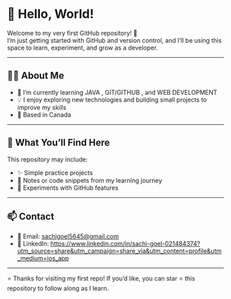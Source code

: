 # 👋 Hello, World!

Welcome to my very first GitHub repository! 🎉  
I’m just getting started with GitHub and version control, and I’ll be using this space to learn, experiment, and grow as a developer.  

---

## 🧑‍💻 About Me
- 🌱 I’m currently learning JAVA , GIT/GITHUB , and WEB DEVELOPMENT  
- 💡 I enjoy exploring new technologies and building small projects to improve my skills  
- 📍 Based in Canada  

---

## 📂 What You’ll Find Here
This repository may include:
- ✨ Simple practice projects
- 📝 Notes or code snippets from my learning journey  
- 🧪 Experiments with GitHub features  

---

## 📫 Contact
- 💌 Email: sachigoel5645@gmail.com  
- 🔗 LinkedIn: https://www.linkedin.com/in/sachi-goel-021484374?utm_source=share&utm_campaign=share_via&utm_content=profile&utm_medium=ios_app   

---

⭐ Thanks for visiting my first repo! If you’d like, you can star ⭐ this repository to follow along as I learn.
